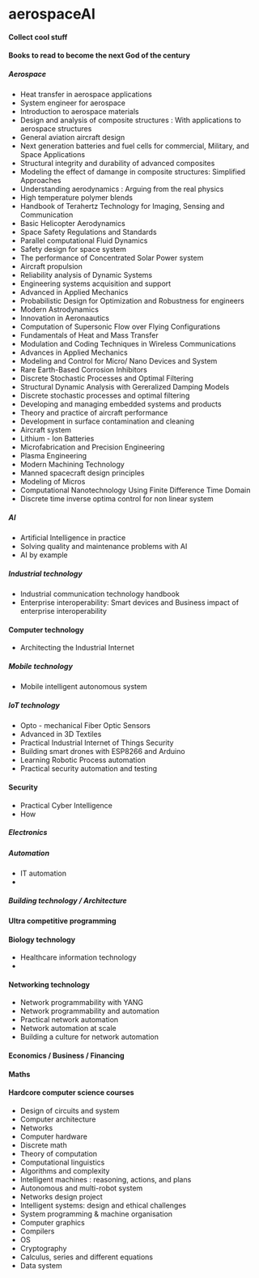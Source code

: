 # aerospaceAI
#### Collect cool stuff 

#### Books to read to become the next God of the century
##### Aerospace
+ Heat transfer in aerospace applications 
+ System engineer for aerospace 
+ Introduction to aerospace materials 
+ Design and analysis of composite structures : With applications to aerospace structures
+ General aviation aircraft design 
+ Next generation batteries and fuel cells for commercial, Military, and Space Applications 
+ Structural integrity and durability of advanced composites 
+ Modeling the effect of damange in composite structures: Simplified Approaches 
+ Understanding aerodynamics : Arguing from the real physics 
+ High temperature polymer blends
+ Handbook of Terahertz Technology for Imaging, Sensing and Communication 
+ Basic Helicopter Aerodynamics 
+ Space Safety Regulations and Standards 
+ Parallel computational Fluid Dynamics
+ Safety design for space system 
+ The performance of Concentrated Solar Power system 
+ Aircraft propulsion 
+ Reliability analysis of Dynamic Systems
+ Engineering systems acquisition and support 
+ Advanced in Applied Mechanics 
+ Probabilistic Design for Optimization and Robustness for engineers
+ Modern Astrodynamics 
+ Innovation in Aeronaautics 
+ Computation of Supersonic Flow over Flying Configurations 
+ Fundamentals of Heat and Mass Transfer 
+ Modulation and Coding Techniques in Wireless Communications 
+ Advances in Applied Mechanics 
+ Modeling and Control for Micro/ Nano Devices and System 
+ Rare Earth-Based Corrosion Inhibitors 
+ Discrete Stochastic Processes and Optimal Filtering
+ Structural Dynamic Analysis with Gereralized Damping Models
+ Discrete stochastic processes and optimal filtering 
+ Developing and managing embedded systems and products 
+ Theory and practice of aircraft performance 
+ Development in surface contamination and cleaning 
+ Aircraft system 
+ Lithium - Ion Batteries
+ Microfabrication and Precision Engineering 
+ Plasma Engineering 
+ Modern Machining Technology
+ Manned spacecraft design principles 
+ Modeling of Micros
+ Computational Nanotechnology Using Finite Difference Time Domain 
+ Discrete time inverse optima control for non linear system 



##### AI 
+ Artificial Intelligence in practice 
+ Solving quality and maintenance problems with AI 
+ AI by example 



##### Industrial technology
+ Industrial communication technology handbook 
+ Enterprise interoperability: Smart devices and Business impact of enterprise interoperability 

#### Computer technology 
+ Architecting the Industrial Internet





##### Mobile technology 
+ Mobile intelligent autonomous system 

##### IoT technology 
+ Opto - mechanical Fiber Optic Sensors
+ Advanced in 3D Textiles 
+ Practical Industrial Internet of Things Security 
+ Building smart drones with ESP8266 and Arduino 
+ Learning Robotic Process automation 
+ Practical security automation and testing 



#### Security 
+ Practical Cyber Intelligence 
+ How 


##### Electronics 


##### Automation 
+ IT automation 
+ 



##### Building technology / Architecture 


#### Ultra competitive programming 

#### Biology technology 
+ Healthcare information technology 
+ 

#### Networking technology
+ Network programmability with YANG 
+ Network programmability and automation 
+ Practical network automation 
+ Network automation at scale 
+ Building a culture for network automation 


#### Economics / Business / Financing 


#### Maths 



#### Hardcore computer science courses
+ Design of circuits and system 
+ Computer architecture 
+ Networks
+ Computer hardware 
+ Discrete math 
+ Theory of computation 
+ Computational linguistics 
+ Algorithms and complexity 
+ Intelligent machines : reasoning, actions, and plans
+ Autonomous and multi-robot system 
+ Networks design project 
+ Intelligent systems: design and ethical challenges 
+ System programming & machine organisation 
+ Computer graphics 
+ Compilers 
+ OS 
+ Cryptography 
+ Calculus, series and different equations 
+ Data system 









